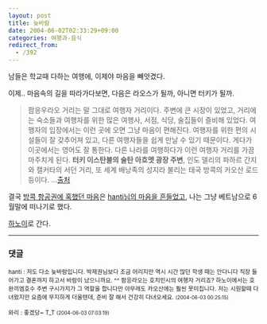 ```yaml
---
layout: post
title: 늦바람
date: 2004-06-02T02:33:29+09:00
categories: 여행과-음식
redirect_from:
  - /392
---
```


남들은 학교때 다하는 여행에, 이제야 마음을 빼앗겼다.

이제.. 마음속의 길을 따라가다보면, 다음은 라오스가 될까, 아니면 터키가 될까.

> 팜응우라오 거리는 말 그대로 여행자 거리이다. 주변에 큰 시장이 있었고, 거리에는 숙소들과 여행자를 위한 많은 여행사, 서점, 식당, 술집들이 즐비해 있었다. 여행자의 입장에서는 이런 곳에 오면 그냥 마음이 편해진다. 여행자를 위한 편의 시설들이 잘 갖추어져 있고, 다른 여행자들을 쉽게 만날 수 있기 때문이다. 게다가 이곳에서는 영어도 잘 통한다. 다른 나라를 여행하다가 이런 여행자 거리를 가끔 마주치게 된다. <b>터키 이스탄불의 술탄 아흐멧 광장 주변</b>, 인도 델리의 파하르 간지와 캘커타의 서던 거리, 또 세계 배낭족의 성지라 불리는 태국 방콕의 카오산 로드 등이다. ...<a href="http://www.travelg.co.kr/tg6/guest_%20poorman0.html">출처</a>

결국 <a href="/570">방콕 항공권에 혹했던 마음</a>은 <a href="http://hanti.x-y.net/ipds/archives/000472.html">hanti님의 마음을 흔들었고</a>, 나는 그냥 베트남으로 6월말에 떠나기로 했다.

<a href="http://www.bandibook.com/search/subject_view.php?code=2295538">하노이</a>로 간다.

* * *

### 댓글



<!--- cmt:743 --->
<!--- mail: --->
<!--- parent:0 --->

<small>hanti : 저도 다소 늦바람입니다. 박제권님보다 조금 어리지만 역시 시간 많던 학생 때는 안다니다 직장 들어가고 결혼까지 하고서 바람이 났으니까요. ^^   팜응라오는 호치민시의 여행자 거리죠? 하노이에서는 호완끼엠호수 주변 구시가지가 그 역할을 합니다만 아무래도 카오산에는 훨씬 못미칩니다. 저는 시원할때 다녀왔지만 요즘에 무지하게 더울텐데, 준비 잘 해서 건강히 다녀오세요. <small>(2004-06-03 00:25:15)</small></small>


<!--- cmt:744 --->
<!--- mail: --->
<!--- parent:0 --->

<small>와리 : 좋겠당~ T_T <small>(2004-06-03 07:03:19)</small></small>

